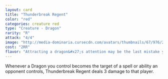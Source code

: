 ```yaml
---
layout: card
title: "Thunderbreak Regent"
color: "red"
categories: creature red
type: "Creature - Dragon"
rarity: "R"
attack: "4/4"
image: "http://media-dominaria.cursecdn.com/avatars/thumbnails/67/976/200/283/635610740866938677.png"
cost: "2RR"
flavor: "Attracting a dragon&#x27;s attention may be the last mistake you make."
---
```


Whenever a Dragon you control becomes the target of a spell or ability an opponent controls, Thunderbreak Regent deals 3 damage to that player.
